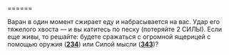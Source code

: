 ======

Варан в один момент сжирает еду и набрасывается на вас. Удар его тяжелого хвоста — и вы катитесь по песку (потеряйте 2 СИЛЫ). Если еще живы, то решайте: будете сражаться с огромной ящерицей с помощью оружия ([**234**](#n_234)) или Силой мысли ([**343**](#n_343))?

